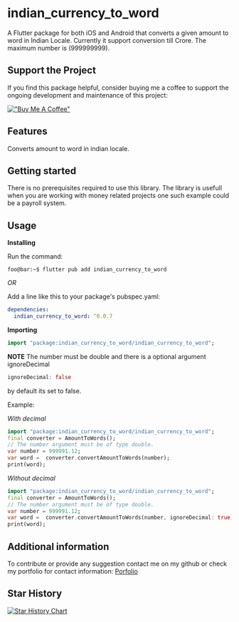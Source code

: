 # indian_currency_to_word

A Flutter package for both iOS and Android that converts a given amount to word in Indian Locale. Currently it support conversion till Crore. The maximum number is (999999999). 

## Support the Project

If you find this package helpful, consider buying me a coffee to support the ongoing development and maintenance of this project:

[!["Buy Me A Coffee"](https://www.buymeacoffee.com/assets/img/custom_images/orange_img.png)](https://www.buymeacoffee.com/dayd)

## Features

Converts amount to word in indian locale.

## Getting started

There is no prerequisites required to use this library. The library is usefull when you are working with money related projects one such example could be a payroll system.

## Usage

**Installing**

Run the command:
```console
foo@bar:~$ flutter pub add indian_currency_to_word
```

*OR*

Add a line like this to your package's pubspec.yaml:
```yaml
dependencies:
  indian_currency_to_word: ^0.0.7
```

**Importing**
```dart
import "package:indian_currency_to_word/indian_currency_to_word";
```

**NOTE**
The number must be double and there is a optional argument ignoreDecimal
```dart
ignoreDecimal: false
```
by default its set to false. 

Example:

*With decimal*
```dart
import "package:indian_currency_to_word/indian_currency_to_word";
final converter = AmountToWords();
// The number argument must be of type double.
var number = 999991.12;
var word =  converter.convertAmountToWords(number);
print(word);
```

*Without decimal*
```dart
import "package:indian_currency_to_word/indian_currency_to_word";
final converter = AmountToWords();
// The number argument must be of type double.
var number = 999991.12;
var word =  converter.convertAmountToWords(number, ignoreDecimal: true);
print(word);
```

## Additional information

To contribute or provide any suggestion contact me on my github or check my portfolio for contact information:
[Porfolio](https://www.dayananda.tech/)

## Star History

[![Star History Chart](https://api.star-history.com/svg?repos=kuromadara/indian_currency_to_word&type=Date)](https://star-history.com/#kuromadara/indian_currency_to_word&Date)


